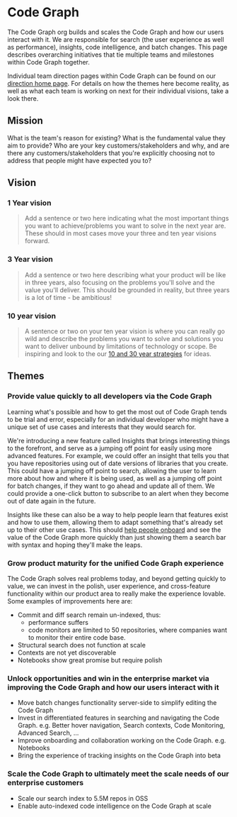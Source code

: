 # Code Graph

The Code Graph org builds and scales the Code Graph and how our users interact with it. We are responsible for search (the user experience as well as performance), insights, code intelligence, and batch changes. This page describes overarching initiatives that tie multiple teams and milestones within Code Graph together.

Individual team direction pages within Code Graph can be found on our [direction home page](../index.md#code-graph). For details on how the themes here become reality, as well as what each team is working on next for their individual visions, take a look there.

## Mission

What is the team's reason for existing? What is the fundamental value they aim to provide? Who are your key customers/stakeholders and why, and are there any customers/stakeholders that you're explicitly choosing not to address that people might have expected you to?

## Vision

### 1 Year vision

> Add a sentence or two here indicating what the most important things you want to achieve/problems you want to solve in the next year are. These should in most cases move your three and ten year visions forward.

### 3 Year vision

> Add a sentence or two here describing what your product will be like in three years, also focusing on the problems you'll solve and the value you'll deliver. This should be grounded in reality, but three years is a lot of time - be ambitious!

### 10 year vision

> A sentence or two on your ten year vision is where you can really go wild and describe the problems you want to solve and solutions you want to deliver unbound by limitations of technology or scope. Be inspiring and look to the our [10 and 30 year strategies](../../company/strategy.md#sourcegraph-strategy) for ideas.

## Themes

### Provide value quickly to all developers via the Code Graph

Learning what's possible and how to get the most out of Code Graph tends to be trial and error, especially for an individual developer who might have a unique set of use cases and interests that they would search for.

We're introducing a new feature called Insights that brings interesting things to the forefront, and serve as a jumping off point for easily using more advanced features. For example, we could offer an insight that tells you that you have repositories using out of date versions of libraries that you create. This could have a jumping off point to search, allowing the user to learn more about how and where it is being used, as well as a jumping off point for batch changes, if they want to go ahead and update all of them. We could provide a one-click button to subscribe to an alert when they become out of date again in the future.

Insights like these can also be a way to help people learn that features exist and how to use them, allowing them to adapt something that's already set up to their other use cases. This should [help people onboard](https://docs.google.com/document/d/1xF1Fp2y0hxY_CrXMsRbJlWCOI8XHBceiUdivNmh8SlQ/edit#) and see the value of the Code Graph more quickly than just showing them a search bar with syntax and hoping they'll make the leaps.

### Grow product maturity for the unified Code Graph experience

The Code Graph solves real problems today, and beyond getting quickly to value, we can invest in the polish, user experience, and cross-feature functionality within our product area to really make the experience lovable. Some examples of improvements here are:

- Commit and diff search remain un-indexed, thus:
  - performance suffers
  - code monitors are limited to 50 repositories, where companies want to monitor their entire code base.
- Structural search does not function at scale
- Contexts are not yet discoverable
- Notebooks show great promise but require polish

### Unlock opportunities and win in the enterprise market via improving the Code Graph and how our users interact with it

- Move batch changes functionality server-side to simplify editing the Code Graph
- Invest in differentiated features in searching and navigating the Code Graph. e.g. Better hover navigation, Search contexts, Code Monitoring, Advanced Search, ...
- Improve onboarding and collaboration working on the Code Graph. e.g. Notebooks
- Bring the experience of tracking insights on the Code Graph into beta

### Scale the Code Graph to ultimately meet the scale needs of our enterprise customers

- Scale our search index to 5.5M repos in OSS
- Enable auto-indexed code intelligence on the Code Graph at scale
